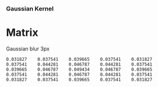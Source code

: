 ### Gaussian Kernel

# Matrix

Gaussian blur 3px

```
0.031827	0.037541	0.039665	0.037541	0.031827
0.037541	0.044281	0.046787	0.044281	0.037541
0.039665	0.046787	0.049434	0.046787	0.039665
0.037541	0.044281	0.046787	0.044281	0.037541
0.031827	0.037541	0.039665	0.037541	0.031827
```
